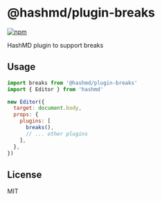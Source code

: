 # @hashmd/plugin-breaks

[![npm](https://img.shields.io/npm/v/@hashmd/plugin-breaks.svg)](https://npm.im/@hashmd/plugin-breaks)

HashMD plugin to support breaks

## Usage

```js
import breaks from '@hashmd/plugin-breaks'
import { Editor } from 'hashmd'

new Editor({
  target: document.body,
  props: {
    plugins: [
      breaks(),
      // ... other plugins
    ],
  },
})
```

## License

MIT
